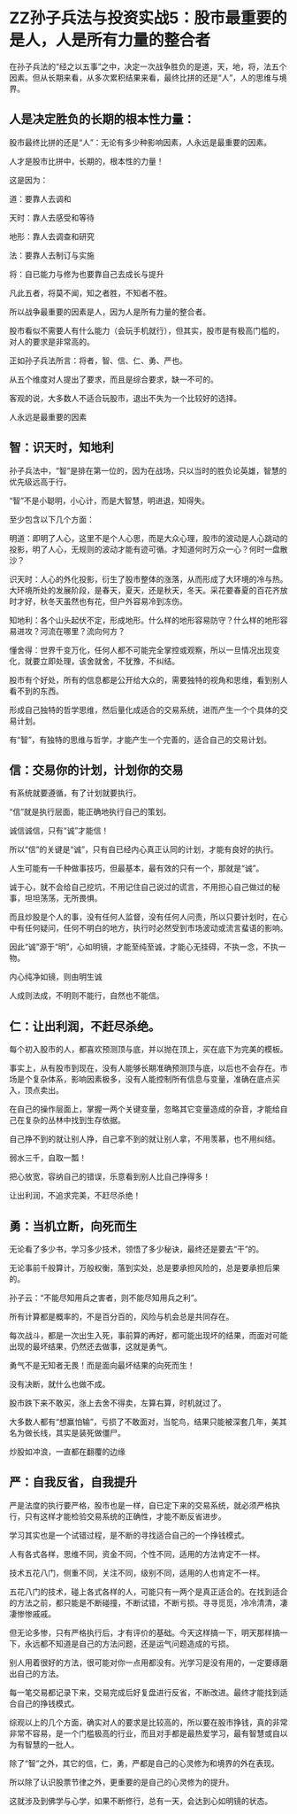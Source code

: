 # ZZ孙子兵法与投资实战5：股市最重要的是人，人是所有力量的整合者

在孙子兵法的“经之以五事”之中，决定一次战争胜负的是道，天，地，将，法五个因素。但从长期来看，从多次累积结果来看，最终比拼的还是“人”，人的思维与境界。

## 人是决定胜负的长期的根本性力量：
股市最终比拼的还是“人”：无论有多少种影响因素，人永远是最重要的因素。

人才是股市比拼中，长期的，根本性的力量！

这是因为：

道：要靠人去调和

天时：靠人去感受和等待

地形：靠人去调查和研究

法：要靠人去制订与实施

将：自已能力与修为也要靠自己去成长与提升

凡此五者，将莫不闻，知之者胜，不知者不胜。

所以战争最重要的因素是人，因为人是所有力量的整合者。

股市看似不需要人有什么能力（会玩手机就行），但其实，股市是有极高门槛的，对人的要求是非常高的。

正如孙子兵法所言：将者，智、信、仁、勇、严也。

从五个维度对人提出了要求，而且是综合要求，缺一不可的。

客观的说，大多数人不适合玩股市，退出不失为一个比较好的选择。

人永远是最重要的因素

## 智：识天时，知地利
孙子兵法中，“智”是排在第一位的，因为在战场，只以当时的胜负论英雄，智慧的优先级远高于行。

“智”不是小聪明，小心计，而是大智慧，明进退，知得失。

至少包含以下几个方面：

明道：即明了人心，这里不是个人心思，而是大众心理，股市的波动是人心跳动的投影，明了人心，无规则的波动才能有迹可循。才知道何时万众一心？何时一盘散沙？

识天时：人心的外化投影，衍生了股市整体的涨落，从而形成了大环境的冷与热。大环境所处的发展阶段，是春天，夏天，还是秋天，冬天。采花要春夏的百花齐放时才好，秋冬天虽然也有花，但户外容易冷到冻伤。

知地利：各个山头起伏不定，形成地形。什么样的地形容易防守？什么样的地形容易进攻？河流在哪里？流向何方？

懂舍得：世界千变万化，任何人都不可能完全掌控或观察，所以一旦情况出现变化，就要立即处理，该舍就舍，不犹豫，不纠结。

股市有个好处，所有的信息都是公开给大众的，需要独特的视角和思维，看到别人看不到的东西。

形成自己独特的哲学思维，然后量化成适合的交易系统，进而产生一个个具体的交易计划。

有“智”，有独特的思维与哲学，才能产生一个完善的，适合自己的交易计划。

## 信：交易你的计划，计划你的交易
有系统就要遵循，有了计划就要执行。

“信”就是执行层面，能正确地执行自己的策划。

诚信诚信，只有“诚”才能信！

所以“信”的关键是“诚”，只有自已经内心真正认同的计划，才能有良好的执行。

人生可能有一千种做事技巧，但最基本，最有效的只有一个，那就是“诚”。

诚于心，就不会给自己挖坑，不用记住自己说过的谎言，不用担心自己做过的秘事，坦坦荡荡，无所畏惧。

而且炒股是个人的事，没有任何人监督，没有任何人问责，所以只要计划时，在心中有任何疑问，任何不明白的地方，执行时必然受到市场波动或流言蜚语的影响。

因此“诚”源于“明”，心如明镜，才能至纯至诚，才能心无挂碍，不执一念，不执一物。

内心纯净如镜，则由明生诚

人成则法成，不明则不能行，自然也不能信。

## 仁：让出利润，不赶尽杀绝。
每个初入股市的人，都喜欢预测顶与底，并以抛在顶上，买在底下为完美的模板。

事实上，从有股市到现在，没有人能够长期准确预测顶与底，以后也不会存在。市场是个复杂体系，影响因素极多，没有人能控制所有信息与变量，准确在底点买入，顶点卖出。

在自己的操作层面上，掌握一两个关键变量，忽略其它变量造成的杂音，才能给自己在复杂的丛林中找到生存依据。

自己挣不到的就让别人挣，自己拿不到的就让别人拿，不用羡慕，也不用纠结。

弱水三千，自取一瓢！

把心放宽，容纳自己的错误，乐意看到别人比自己挣得多！

让出利润，不追求完美，不赶尽杀绝！

## 勇：当机立断，向死而生
无论看了多少书，学习多少技术，领悟了多少秘诀，最终还是要去“干”的。

无论事前千般算计，万般权衡，落到实处，总是要承担风险的，总是要承担后果的。

孙子云：“不能尽知用兵之害者，则不能尽知用兵之利”。

所有计算都是概率的，不是百分百的，风险与机会总是共同存在。

每次战斗，都是一次出生入死，事前算的再好，都可能出现坏的结果，而面对可能出现的最坏结果，仍然还去做事，这就是勇气。

勇气不是无知者无畏！而是面向最坏结果的向死而生！

没有决断，就什么也做不成。

股市跌下来不敢买，涨上去舍不得卖，左算右算，时机就过了。

大多数人都有“想赢怕输”，亏损了不敢面对，当鸵鸟，结果只能被深套几年，美其名为做长线，其实是装死做僵尸。

炒股如冲浪，一直都在翻覆的边缘

## 严：自我反省，自我提升
严是法度的执行要严格，股市也是一样，自已定下来的交易系统，就必须严格执行，只有这样才能检验交易系统的正确性，才能不断反省进步。

学习其实也是一个试错过程，是不断的寻找适合自己的一个挣钱模式。

人有各式各样，思维不同，资金不同，个性不同，适用的方法肯定不一样。

技术五花八门，侧重不同，关注不同，级别不同，适用的人也肯定不一样。

五花八门的技术，碰上各式各样的人，可能只有一两个是真正适合的。在找到适合的方法之前，都只能是不断碰撞，不断试错，不断亏损。寻寻觅觅，冷冷清清，凄凄惨惨戚戚。

但无论多惨，只有严格执行后，才有评价的基础。今天这样搞一下，明天那样搞一下，永远都不知道是自己的方法问题，还是运气问题造成的亏损。

别人用着很好的方法，很可能对你一点用都没有。光学习是没有用的，一定要琢磨出自己的方法。

每一笔交易都记录下来，交易完成后好复盘进行反省，不断改进。最终才能找到适合自己的挣钱模式。

综观以上的几个方面，确实对人的要求是比较高的，所以要在股市挣钱，真的非常非常不容易，是一个门槛极高的行业，而且对手都是最热爱学习，最有智慧或自以为有智慧的一批人。

除了“智”之外，其它的信，仁，勇，严都是自己的心灵修为和境界的外在表现。

所以除了认识股票节律之外，更重要的是自己的心灵修为的提升。

这就涉及到佛学与心学，如果不断修行，总有一天，会达到心如明镜的状态。

